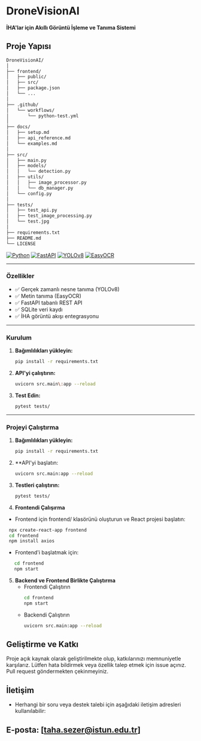 # DroneVisionAI

**İHA'lar için Akıllı Görüntü İşleme ve Tanıma Sistemi**

## Proje Yapısı
```` bash
DroneVisionAI/
│
├── frontend/
│   ├── public/
│   ├── src/
│   ├── package.json
│   └── ...
│
├── .github/
│   └── workflows/
│       └── python-test.yml
│
├── docs/
│   ├── setup.md
│   ├── api_reference.md
│   └── examples.md
│
├── src/
│   ├── main.py
│   ├── models/
│   │   └── detection.py
│   ├── utils/
│   │   ├── image_processor.py
│   │   └── db_manager.py
│   └── config.py
│
├── tests/
│   ├── test_api.py
│   ├── test_image_processing.py
│   └── test.jpg
│
├── requirements.txt
├── README.md
└── LICENSE

````


[![Python](https://img.shields.io/badge/python-3.8+-blue.svg)](https://www.python.org/)
[![FastAPI](https://img.shields.io/badge/FastAPI-0.95.0-green)](https://fastapi.tiangolo.com/)
[![YOLOv8](https://img.shields.io/badge/YOLOv8-Ultralytics-orange)](https://github.com/ultralytics/ultralytics)
[![EasyOCR](https://img.shields.io/badge/EasyOCR-1.7.0-red)](https://github.com/JaidedAI/EasyOCR)

---

### Özellikler
- ✅ Gerçek zamanlı nesne tanıma (YOLOv8)
- ✅ Metin tanıma (EasyOCR)
- ✅ FastAPI tabanlı REST API
- ✅ SQLite veri kaydı
- ✅ İHA görüntü akışı entegrasyonu

---

### Kurulum
1. **Bağımlılıkları yükleyin:**
   ```bash
   pip install -r requirements.txt

2. **API'yi çalıştırın:**
   ```bash
   uvicorn src.main\:app --reload
   ```
3. **Test Edin:**
   ```bash
   pytest tests/
   ```

---

### Projeyi Çalıştırma
1. **Bağımlılıkları yükleyin:**
   ```bash
   pip install -r requirements.txt
   ```
2. **API'yi başlatın:
   ````bash
   uvicorn src.main:app --reload
   ````
   
3. **Testleri çalıştırın:**
   ````bash
   pytest tests/
   ````
4. **Frontendi Çalışırma**
  - Frontend için frontend/ klasörünü oluşturun ve React projesi başlatın:
   ```bash
    npx create-react-app frontend
    cd frontend
    npm install axios
   ```
   - Frontend'i başlatmak için:
   ```bash
      cd frontend
      npm start
   ```
5. **Backend ve Frontend Birlikte Çalıştırma**
   - Frontendi Çalıştırın
     ```bash
     cd frontend
     npm start
     ```
   - Backendi Çalıştırın
     ```bash
     uvicorn src.main:app --reload
     ````

   
## Geliştirme ve Katkı
Proje açık kaynak olarak geliştirilmekte olup, katkılarınızı memnuniyetle karşılarız.
Lütfen hata bildirmek veya özellik talep etmek için issue açınız. Pull request göndermekten çekinmeyiniz.

## İletişim
- Herhangi bir soru veya destek talebi için aşağıdaki iletişim adresleri kullanılabilir:

## E-posta: [taha.sezer@istun.edu.tr]
    
